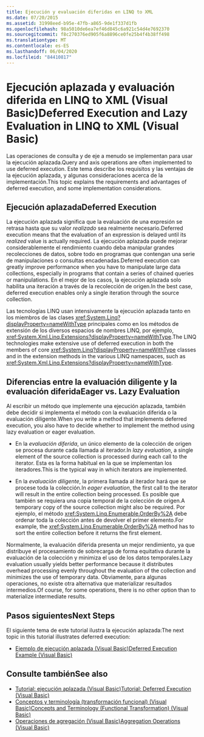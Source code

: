 ```yaml
---
title: Ejecución y evaluación diferidas en LINQ to XML
ms.date: 07/20/2015
ms.assetid: 31998eed-b95e-47fb-a865-9de1f337d1fb
ms.openlocfilehash: 98a5010de6ea7ef46d845c6a921c54d4e7692370
ms.sourcegitcommit: f8c270376ed905f6a8896ce0fe25b4f4b38ff498
ms.translationtype: MT
ms.contentlocale: es-ES
ms.lasthandoff: 06/04/2020
ms.locfileid: "84410817"
---
```

# <a name="deferred-execution-and-lazy-evaluation-in-linq-to-xml-visual-basic"></a><span data-ttu-id="dbb06-102">Ejecución aplazada y evaluación diferida en LINQ to XML (Visual Basic)</span><span class="sxs-lookup"><span data-stu-id="dbb06-102">Deferred Execution and Lazy Evaluation in LINQ to XML (Visual Basic)</span></span>
<span data-ttu-id="dbb06-103">Las operaciones de consulta y de eje a menudo se implementan para usar la ejecución aplazada.</span><span class="sxs-lookup"><span data-stu-id="dbb06-103">Query and axis operations are often implemented to use deferred execution.</span></span> <span data-ttu-id="dbb06-104">Este tema describe los requisitos y las ventajas de la ejecución aplazada, y algunas consideraciones acerca de la implementación.</span><span class="sxs-lookup"><span data-stu-id="dbb06-104">This topic explains the requirements and advantages of deferred execution, and some implementation considerations.</span></span>  
  
## <a name="deferred-execution"></a><span data-ttu-id="dbb06-105">Ejecución aplazada</span><span class="sxs-lookup"><span data-stu-id="dbb06-105">Deferred Execution</span></span>  
 <span data-ttu-id="dbb06-106">La ejecución aplazada significa que la evaluación de una expresión se retrasa hasta que su valor *realizado* sea realmente necesario.</span><span class="sxs-lookup"><span data-stu-id="dbb06-106">Deferred execution means that the evaluation of an expression is delayed until its *realized* value is actually required.</span></span> <span data-ttu-id="dbb06-107">La ejecución aplazada puede mejorar considerablemente el rendimiento cuando deba manipular grandes recolecciones de datos, sobre todo en programas que contengan una serie de manipulaciones o consultas encadenadas.</span><span class="sxs-lookup"><span data-stu-id="dbb06-107">Deferred execution can greatly improve performance when you have to manipulate large data collections, especially in programs that contain a series of chained queries or manipulations.</span></span> <span data-ttu-id="dbb06-108">En el mejor de los casos, la ejecución aplazada solo habilita una iteración a través de la recolección de origen.</span><span class="sxs-lookup"><span data-stu-id="dbb06-108">In the best case, deferred execution enables only a single iteration through the source collection.</span></span>  
  
 <span data-ttu-id="dbb06-109">Las tecnologías LINQ usan intensivamente la ejecución aplazada tanto en los miembros de las clases <xref:System.Linq?displayProperty=nameWithType> principales como en los métodos de extensión de los diversos espacios de nombres LINQ, por ejemplo, <xref:System.Xml.Linq.Extensions?displayProperty=nameWithType>.</span><span class="sxs-lookup"><span data-stu-id="dbb06-109">The LINQ technologies make extensive use of deferred execution in both the members of core <xref:System.Linq?displayProperty=nameWithType> classes and in the extension methods in the various LINQ namespaces, such as <xref:System.Xml.Linq.Extensions?displayProperty=nameWithType>.</span></span>  
  
## <a name="eager-vs-lazy-evaluation"></a><span data-ttu-id="dbb06-110">Diferencias entre la evaluación diligente y la evaluación diferida</span><span class="sxs-lookup"><span data-stu-id="dbb06-110">Eager vs. Lazy Evaluation</span></span>  
 <span data-ttu-id="dbb06-111">Al escribir un método que implemente una ejecución aplazada, también debe decidir si implementa el método con la evaluación diferida o la evaluación diligente.</span><span class="sxs-lookup"><span data-stu-id="dbb06-111">When you write a method that implements deferred execution, you also have to decide whether to implement the method using lazy evaluation or eager evaluation.</span></span>  
  
- <span data-ttu-id="dbb06-112">En la *evaluación diferida*, un único elemento de la colección de origen se procesa durante cada llamada al iterador.</span><span class="sxs-lookup"><span data-stu-id="dbb06-112">In *lazy evaluation*, a single element of the source collection is processed during each call to the iterator.</span></span> <span data-ttu-id="dbb06-113">Esta es la forma habitual en la que se implementan los iteradores.</span><span class="sxs-lookup"><span data-stu-id="dbb06-113">This is the typical way in which iterators are implemented.</span></span>  
  
- <span data-ttu-id="dbb06-114">En la *evaluación diligente*, la primera llamada al iterador hará que se procese toda la colección.</span><span class="sxs-lookup"><span data-stu-id="dbb06-114">In *eager evaluation*, the first call to the iterator will result in the entire collection being processed.</span></span> <span data-ttu-id="dbb06-115">Es posible que también se requiera una copia temporal de la colección de origen.</span><span class="sxs-lookup"><span data-stu-id="dbb06-115">A temporary copy of the source collection might also be required.</span></span> <span data-ttu-id="dbb06-116">Por ejemplo, el método <xref:System.Linq.Enumerable.OrderBy%2A> debe ordenar toda la colección antes de devolver el primer elemento.</span><span class="sxs-lookup"><span data-stu-id="dbb06-116">For example, the <xref:System.Linq.Enumerable.OrderBy%2A> method has to sort the entire collection before it returns the first element.</span></span>  
  
 <span data-ttu-id="dbb06-117">Normalmente, la evaluación diferida presenta un mejor rendimiento, ya que distribuye el procesamiento de sobrecarga de forma equitativa durante la evaluación de la colección y minimiza el uso de los datos temporales.</span><span class="sxs-lookup"><span data-stu-id="dbb06-117">Lazy evaluation usually yields better performance because it distributes overhead processing evenly throughout the evaluation of the collection and minimizes the use of temporary data.</span></span> <span data-ttu-id="dbb06-118">Obviamente, para algunas operaciones, no existe otra alternativa que materializar resultados intermedios.</span><span class="sxs-lookup"><span data-stu-id="dbb06-118">Of course, for some operations, there is no other option than to materialize intermediate results.</span></span>  
  
## <a name="next-steps"></a><span data-ttu-id="dbb06-119">Pasos siguientes</span><span class="sxs-lookup"><span data-stu-id="dbb06-119">Next Steps</span></span>  
 <span data-ttu-id="dbb06-120">El siguiente tema de este tutorial ilustra la ejecución aplazada:</span><span class="sxs-lookup"><span data-stu-id="dbb06-120">The next topic in this tutorial illustrates deferred execution:</span></span>  
  
- [<span data-ttu-id="dbb06-121">Ejemplo de ejecución aplazada (Visual Basic)</span><span class="sxs-lookup"><span data-stu-id="dbb06-121">Deferred Execution Example (Visual Basic)</span></span>](deferred-execution-example.md)  
  
## <a name="see-also"></a><span data-ttu-id="dbb06-122">Consulte también</span><span class="sxs-lookup"><span data-stu-id="dbb06-122">See also</span></span>

- [<span data-ttu-id="dbb06-123">Tutorial: ejecución aplazada (Visual Basic)</span><span class="sxs-lookup"><span data-stu-id="dbb06-123">Tutorial: Deferred Execution (Visual Basic)</span></span>](tutorial-deferred-execution.md)
- [<span data-ttu-id="dbb06-124">Conceptos y terminología (transformación funcional) (Visual Basic)</span><span class="sxs-lookup"><span data-stu-id="dbb06-124">Concepts and Terminology (Functional Transformation) (Visual Basic)</span></span>](concepts-and-terminology-functional-transformation.md)
- [<span data-ttu-id="dbb06-125">Operaciones de agregación (Visual Basic)</span><span class="sxs-lookup"><span data-stu-id="dbb06-125">Aggregation Operations (Visual Basic)</span></span>](aggregation-operations.md)

